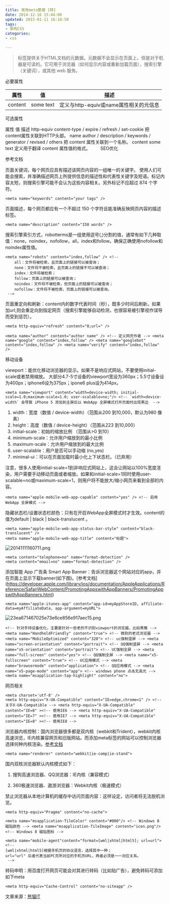 ```yaml
---
title: 常用meta整理 [转]
date: 2014-12-16 15:44:00
updated: 2015-01-11 16:10:50
tags: 
- 架构CSS
categories: 
- css

---
```

> 标签提供关于HTML文档的元数据。元数据不会显示在页面上，但是对于机器是可读的。它可用于浏览器（如何显示内容或重新加载页面），搜索引擎（关键词），或其他
> web 服务。

必要属性

| 属性 | 值 | 描述 | 
|----- | --- | -- |
| content | some text |	定义与http-equiv或name属性相关的元信息 |

可选属性

属性	值	描述	http-equiv	content-type / expire / refresh / set-cookie	把content属性关联到HTTP头部。 name	author / description / keywords / generator / revised / others	把 content 属性关联到一个名称。 content	some text	定义用于翻译 content 属性值的格式。 　　SEO优化


<!--more-->


参考文档

页面关键词，每个网页应具有描述该网页内容的一组唯一的关键字。
使用人们可能会搜索，并准确描述网页上所提供信息的描述性和代表性关键字及短语。标记内容太短，则搜索引擎可能不会认为这些内容相关。另外标记不应超过 874 个字符。

    <meta name="keywords" content="your tags" /> 

页面描述，每个网页都应有一个不超过 150 个字符且能准确反映网页内容的描述标签。

    <meta name="description" content="150 words" />

搜索引擎索引方式，robotterms是一组使用逗号(,)分割的值，通常有如下几种取值：none，noindex，nofollow，all，index和follow。确保正确使用nofollow和noindex属性值。

    <meta name="robots" content="index,follow" /> <!--
        all：文件将被检索，且页面上的链接可以被查询；
        none：文件将不被检索，且页面上的链接不可以被查询；
        index：文件将被检索；
        follow：页面上的链接可以被查询；
        noindex：文件将不被检索，但页面上的链接可以被查询；
        nofollow：文件将不被检索，页面上的链接可以被查询。
     --> 

页面重定向和刷新：content内的数字代表时间（秒），既多少时间后刷新。如果加url,则会重定向到指定网页（搜索引擎能够自动检测，也很容易被引擎视作误导而受到惩罚）。

    <meta http-equiv="refresh" content="0;url=" /> 

    <meta name="author" content="author name" /> <!-- 定义网页作者 --> <meta name="google" content="index,follow" /> <meta name="googlebot" content="index,follow" /> <meta name="verify" content="index,follow" /> 

移动设备

viewport：能优化移动浏览器的显示。如果不是响应式网站，不要使用initial-scale或者禁用缩放。
大部分4.7-5寸设备的viewport宽设为360px；5.5寸设备设为400px；iphone6设为375px；ipone6 plus设为414px。

    <meta name="viewport" content="width=device-width; initial-scale=1.0;maximum-scale=1.0; user-scalable=no;"/> <!-- `width=device-width` 会导致 iPhone 5 添加到主屏后以 WebApp 全屏模式打开页面时出现黑边  --> 

 1. width：宽度（数值 / device-width）（范围从200 到10,000，默认为980 像素）
 2. height：高度（数值 / device-height）（范围从223 到10,000）
 3. initial-scale：初始的缩放比例 （范围从>0 到10）
 4. minimum-scale：允许用户缩放到的最小比例
 5. maximum-scale：允许用户缩放到的最大比例
 6. user-scalable：用户是否可以手动缩 (no,yes)
 7. minimal-ui：可以在页面加载时最小化上下状态栏。（已弃用）

注意，很多人使用initial-scale=1到非响应式网站上，这会让网站以100%宽度渲染，用户需要手动移动页面或者缩放。如果和initial-scale=1同时使用user-scalable=no或maximum-scale=1，则用户将不能放大/缩小网页来看到全部的内容。

    <meta name="apple-mobile-web-app-capable" content="yes" /> <!-- 启用 WebApp 全屏模式 --> 

隐藏状态栏/设置状态栏颜色：只有在开启WebApp全屏模式时才生效。content的值为default | black | black-translucent 。

    <meta name="apple-mobile-web-app-status-bar-style" content="black-translucent" /> 
    <meta name="apple-mobile-web-app-title" content="标题"> 

 ![20141111160711.png][1]

    <meta content="telephone=no" name="format-detection" /> 
    <meta content="email=no" name="format-detection" /> 

添加智能 App 广告条 Smart App Banner：告诉浏览器这个网站对应的app，并在页面上显示下载banner(如下图)。[参考文档]
(https://developer.apple.com/library/ios/documentation/AppleApplications/Reference/SafariWebContent/PromotingAppswithAppBanners/PromotingAppswithAppBanners.html)

    <meta name="apple-itunes-app" content="app-id=myAppStoreID, affiliate-data=myAffiliateData, app-argument=myURL"> 

![23ea671467025e73e6ce856e917aec15.png][2]

    <!-- 针对手持设备优化，主要是针对一些老的不识别viewport的浏览器，比如黑莓 --> <meta name="HandheldFriendly" content="true"> <!-- 微软的老式浏览器 --> <meta name="MobileOptimized" content="320"> <!-- uc强制竖屏 --> <meta name="screen-orientation" content="portrait"> <!-- QQ强制竖屏 --> <meta name="x5-orientation" content="portrait"> <!-- UC强制全屏 --> <meta name="full-screen" content="yes"> <!-- QQ强制全屏 --> <meta name="x5-fullscreen" content="true"> <!-- UC应用模式 --> <meta name="browsermode" content="application"> <!-- QQ应用模式 --> <meta name="x5-page-mode" content="app"> <!-- windows phone 点击无高光 --> <meta name="msapplication-tap-highlight" content="no"> 

网页相关

    <meta charset='utf-8' /> 
    <meta http-equiv="X-UA-Compatible" content="IE=edge,chrome=1" /> <!-- 关于X-UA-Compatible --> <meta http-equiv="X-UA-Compatible" content="IE=6" ><!-- 使用IE6 --> <meta http-equiv="X-UA-Compatible" content="IE=7" ><!-- 使用IE7 --> <meta http-equiv="X-UA-Compatible" content="IE=8" ><!-- 使用IE8 --> 

浏览器内核控制：国内浏览器很多都是双内核（webkit和Trident），webkit内核高速浏览，IE内核兼容网页和旧版网站。而添加meta标签的网站可以控制浏览器选择何种内核渲染。[参考文档](http://se.360.cn/v6/help/meta.html)

    <meta name="renderer" content="webkit|ie-comp|ie-stand"> 

国内双核浏览器默认内核模式如下：

1. 搜狗高速浏览器、QQ浏览器：IE内核（兼容模式）

2. 360极速浏览器、遨游浏览器：Webkit内核（极速模式）

禁止浏览器从本地计算机的缓存中访问页面内容：这样设定，访问者将无法脱机浏览。

    <meta http-equiv="Pragma" content="no-cache">

    <meta name="msapplication-TileColor" content="#000"/> <!-- Windows 8 磁贴颜色 --> <meta name="msapplication-TileImage" content="icon.png"/> <!-- Windows 8 磁贴图标 --> 

    <meta name="mobile-agent"content="format=[wml|xhtml|html5]; url=url"> <!--
    [wml|xhtml|html5]根据手机页的协议语言，选择其中一种；
    url="url" 后者代表当前PC页所对应的手机页URL，两者必须是一一对应关系。
     --> 

转码申明：用百度打开网页可能会对其进行转码（比如贴广告），避免转码可添加如下meta

    <meta http-equiv="Cache-Control" content="no-siteapp" />

文章来源：[熊猫IT](http://www.pandait.me/Code/html-meta-tag)


  [1]: https://imgs.gnux.cn/usr/uploads/2015/01/1435897604.png
  [2]: https://imgs.gnux.cn/usr/uploads/2015/01/1916247476.png